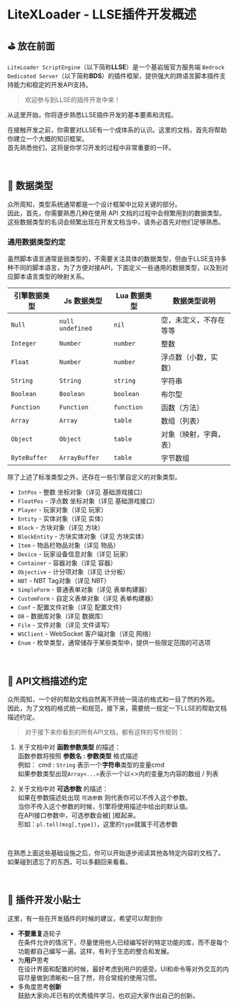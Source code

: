 # LiteXLoader - LLSE插件开发概述

## ⛳  放在前面

`LiteLoader ScriptEngine`（以下简称**LLSE**）是一个基岩版官方服务端 `Bedrock Dedicated Server`（以下简称**BDS**）的插件框架，提供强大的跨语言脚本插件支持能力和稳定的开发API支持。  

> 欢迎参与到LLSE的插件开发中来！

从这里开始，你将逐步熟悉LLSE插件开发的基本要素和流程。

在接触开发之前，你需要对LLSE有一个成体系的认识。这里的文档，首先将帮助你建立一个大概的知识框架。  
首先熟悉他们，这将是你学习开发的过程中非常重要的一环。

<br>

## 💊 数据类型

众所周知，类型系统通常都是一个设计框架中比较关键的部分。  
因此，首先，你需要熟悉几种在使用 API 文档的过程中会频繁用到的数据类型。  
这些数据类型的名词会频繁出现在开发文档当中，请务必首先对他们足够熟悉。

### 通用数据类型约定

虽然脚本语言通常是弱类型的，不需要关注具体的数据类型，但由于LLSE支持多种不同的脚本语言，为了方便对接API，下面定义一些通用的数据类型，以及到对应脚本语言类型的映射关系。

| 引擎数据类型 | Js 数据类型        | Lua 数据类型 | 数据类型说明           |
| --------------- | ------------------ | ------------ | ---------------------- |
| `Null`          | `null` `undefined` | `nil`        | 空，未定义，不存在等等 |
| `Integer`       | `Number`           | `number`     | 整数                   |
| `Float`         | `Number`           | `number`     | 浮点数（小数，实数）   |
| `String`        | `String`           | `string`     | 字符串                 |
| `Boolean`       | `Boolean`          | `boolean`    | 布尔型                 |
| `Function`      | `Function`         | `function`   | 函数（方法）           |
| `Array`         | `Array`            | `table`      | 数组（列表）           |
| `Object`        | `Object`           | `table`      | 对象（映射，字典，表） |
| `ByteBuffer`    | `ArrayBuffer`      | `table`      | 字节数组               |

除了上述了标准类型之外，还存在一些引擎自定义的对象类型。

- `IntPos` - 整数 坐标对象（详见 基础游戏接口）
- `FloatPos` - 浮点数 坐标对象（详见 基础游戏接口）
- `Player` - 玩家对象（详见 玩家）
- `Entity` - 实体对象（详见 实体）
- `Block` - 方块对象（详见 方块）
- `BlockEntity` - 方块实体对象（详见 方块实体）
- `Item` - 物品栏物品对象（详见 物品）
- `Device` - 玩家设备信息对象（详见 玩家）
- `Container` - 容器对象（详见 容器）
- `Objective` - 计分项对象（详见 计分板）
- `NBT` - NBT Tag对象（详见 NBT）
- `SimpleForm` - 普通表单对象（详见 表单构建器）
- `CustomForm` - 自定义表单对象（详见 表单构建器）
- `Conf` - 配置文件对象（详见 配置文件）
- `DB` - 数据库对象（详见 数据库）
- `File` - 文件对象（详见 文件读写）
- `WSClient` - WebSocket 客户端对象（详见 网络）
- `Enum` - 枚举类型，通常储存于某些类型中，提供一些限定范围的可选项

<br>

## 📌 API文档描述约定

众所周知，一个好的帮助文档自然离不开统一简洁的格式和一目了然的外观。  
因此，为了文档的格式统一和规范，接下来，需要统一规定一下LLSE的帮助文档描述约定。

> 对于接下来你看到的所有API文档，都有这样的写作规则：

1. 关于文档中对 **函数参数类型** 的描述：  
   函数参数将按照 **参数名 : 参数类型** 格式描述  
   例如： cmd : `String` 表示一个**字符串**类型的变量cmd  
   如果参数类型出现`Array<...>`表示一个以<>内的变量为内容的数组 / 列表  

   

2. 关于文档中对 **可选参数** 的描述：  
   如果在参数描述处出现 `可选参数` 则代表你可以不传入这个参数。  
   当你不传入这个参数的时候，引擎将使用描述中给出的默认值。  
   在API接口参数中，可选参数会被[ ]框起来。  
   形如：`pl.tell(msg[,type])`，这里的`type`就属于可选参数

<br>

在熟悉上面这些基础设施之后，你可以开始逐步阅读其他各特定内容的文档了。  
如果碰到遗忘了的东西，可以多翻回来看看。

<br>

## 📜 插件开发小贴士

这里，有一些在开发插件的时候的建议，希望可以帮到你

- **不要重复**造轮子  
  在条件允许的情况下，尽量使用他人已经编写好的特定功能的库，而不是每个功能都自己编写一遍。这样，有利于生态的整合和发展。
- 为**用户**思考  
  在设计界面和配置的时候，最好考虑到用户的感受。UI和命令等对外交互的内容尽量做到清晰和一目了然，符合常规的使用习惯。
- 多角度思考**创新**  
  鼓励大家向JE已有的优秀插件学习，也欢迎大家作出自己的创新。